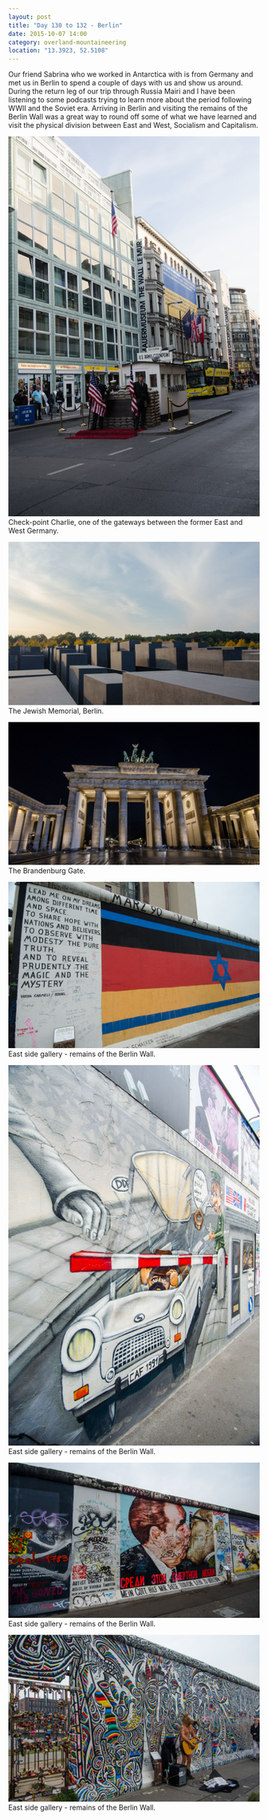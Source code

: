 ```yaml
---
layout: post
title: "Day 130 to 132 - Berlin"
date: 2015-10-07 14:00
category: overland-mountaineering
location: "13.3923, 52.5108"
---
```


Our friend Sabrina who we worked in Antarctica with is from Germany and met us in Berlin to spend a couple of days with us and show us around.  During the return leg of our trip through Russia Mairi and I have been listening to some podcasts trying to learn more about the period following WWII and the Soviet era.  Arriving in Berlin and visiting the remains of the Berlin Wall was a great way to round off some of what we have learned and visit the physical division between East and West, Socialism and Capitalism.

![Name of photo](/photos/berlin/berlin-1.jpg "Optional title")
Check-point Charlie, one of the gateways between the former East and West Germany.

![Name of photo](/photos/berlin/berlin-2.jpg "Optional title")
The Jewish Memorial, Berlin.

![Name of photo](/photos/berlin/berlin-3.jpg "Optional title")
The Brandenburg Gate.

![Name of photo](/photos/berlin/berlin-4.jpg "Optional title")
East side gallery - remains of the Berlin Wall.

![Name of photo](/photos/berlin/berlin-5.jpg "Optional title")
East side gallery - remains of the Berlin Wall.

![Name of photo](/photos/berlin/berlin-7.jpg "Optional title")
East side gallery - remains of the Berlin Wall.

![Name of photo](/photos/berlin/berlin-6.jpg "Optional title")
East side gallery - remains of the Berlin Wall.
